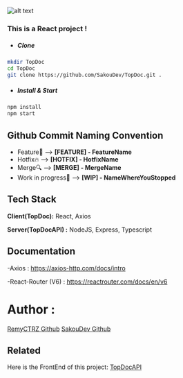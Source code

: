 ![alt text](https://www.zupimages.net/up/22/48/cel5.png)


### This is a React project ! 
- ##### Clone
```bash
mkdir TopDoc
cd TopDoc
git clone https://github.com/SakouDev/TopDoc.git .
```
- ##### Install & Start
```bash
npm install
npm start
```

## Github Commit Naming Convention

- Feature🚀 --> **[FEATURE] - FeatureName**
- Hotfix🔥 --> **[HOTFIX] - HotfixName**
- Merge🔍 --> **[MERGE] - MergeName**
- Work in progress🚧 --> **[WIP] - NameWhereYouStopped**

## Tech Stack

**Client(TopDoc):** React, Axios

**Server(TopDocAPI) :** NodeJS, Express, Typescript

## Documentation

-Axios : https://axios-http.com/docs/intro

-React-Router (V6) : https://reactrouter.com/docs/en/v6

# Author :

[RemyCTRZ Github](https://github.com/RemyCTRZ)
[SakouDev Github](https://github.com/SakouDev)

## Related

Here is the FrontEnd of this project: [TopDocAPI](https://github.com/SakouDev/TopDoc)